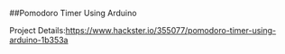 ##Pomodoro Timer Using Arduino

Project Details:https://www.hackster.io/355077/pomodoro-timer-using-arduino-1b353a
